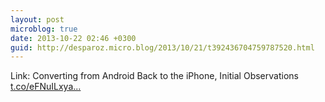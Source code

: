 ```yaml
---
layout: post
microblog: true
date: 2013-10-22 02:46 +0300
guid: http://desparoz.micro.blog/2013/10/21/t392436704759787520.html
---
```

Link: Converting from Android Back to the iPhone, Initial Observations [t.co/eFNuILxya...](http://t.co/eFNuILxyaj)
